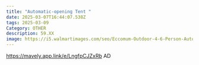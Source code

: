 ```yaml
---
title: "Automatic-opening Tent "
date: 2025-03-07T16:44:07.538Z
tags: 2025-03-09
Category: OTHER
description: 59.XX
image: https://i5.walmartimages.com/seo/Eccomum-Outdoor-4-6-Person-Automatic-Quick-opening-Tent-Travel-Camping-Tent-Rainproof-Sunshine-proof-Tent-Fishing-Hiking-Sunshine-Shelter_1fa738d5-a173-461b-9510-50aa6a83ff07.857ea1bcc8de2833c277549161bf8e54.jpeg?odnHeight=640&odnWidth=640&odnBg=FFFFFF
---
```

https://mavely.app.link/e/LngfpCJZxRb   AD